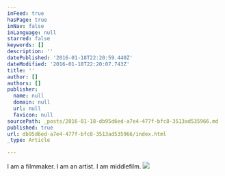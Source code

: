```yaml
---
inFeed: true
hasPage: true
inNav: false
inLanguage: null
starred: false
keywords: []
description: ''
datePublished: '2016-01-18T22:20:59.440Z'
dateModified: '2016-01-18T22:20:07.743Z'
title: ''
author: []
authors: []
publisher:
  name: null
  domain: null
  url: null
  favicon: null
sourcePath: _posts/2016-01-18-db95d6ed-a7e4-477f-bfc8-3513ad535966.md
published: true
url: db95d6ed-a7e4-477f-bfc8-3513ad535966/index.html
_type: Article

---
```

I am a filmmaker. I am an artist. I am middlefilm.
![](https://the-grid-user-content.s3-us-west-2.amazonaws.com/310937d1-1802-4aaf-ba2a-9282fbf8df2e.jpg)